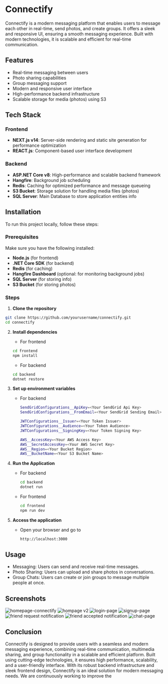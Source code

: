 # Connectify

Connectify is a modern messaging platform that enables users to message each other in real-time, send photos, and create groups. It offers a sleek and responsive UI, ensuring a smooth messaging experience. Built with modern technologies, it is scalable and efficient for real-time communication.

## Features

- Real-time messaging between users
- Photo sharing capabilities
- Group messaging support
- Modern and responsive user interface
- High-performance backend infrastructure
- Scalable storage for media (photos) using S3

## Tech Stack

### Frontend

- **NEXT.js v14**: Server-side rendering and static site generation for performance optimization
- **REACT.js**: Component-based user interface development

### Backend

- **ASP.NET Core v8**: High-performance and scalable backend framework
- **Hangfire**: Background job scheduling
- **Redis**: Caching for optimized performance and message queueing
- **S3 Bucket**: Storage solution for handling media files (photos)
- **SQL Server**: Main Database to store application entities info

## Installation

To run this project locally, follow these steps:

### Prerequisites

Make sure you have the following installed:

- **Node.js** (for frontend)
- **.NET Core SDK** (for backend)
- **Redis** (for caching)
- **Hangfire Dashboard** (optional: for monitoring background jobs)
- **SQL Server** (for storing info)
- **S3 Bucket** (for storing photos)

### Steps

1. **Clone the repository**

  ```bash
  git clone https://github.com/yourusername/connectify.git
  cd connectify
  ```

2. **Install dependencies**
   - For frontend
   
    ```bash
    cd frontend
    npm install
    ```
   - For backend
  
   ```bash
   cd backend
   dotnet restore
   ```
3. **Set up environment variables**
   - For backend
     ```bash
     SendGridConfigurations__ApiKey=<Your SendGrid Api Key>
     SendGridConfigurations__FromEmail=<Your SendGrid Sending Email>

     JWTConfigurations__Issuer=<Your Token Issuer>
     JWTConfigurations__Audience=<Your Token Audience>
     JWTConfigurations__SigningKey=<Your Token Signing Key>

     AWS__AccessKey=<Your AWS Access Key>
     AWS__SecretAccessKey=<Your AWS Secret Key>
     AWS__Region=<Your Bucket Region>
     AWS__BucketName=<Your S3 Bucket Name>
     ```
4. **Run the Application**
   - For backend
     ```bash
     cd backend
     dotnet run
     ```
   - For frontend
     ```bash
     cd frontend
     npm run dev
     ```
5. **Access the application**
   - Open your browser and go to
     ```bash
     http://localhost:3000
     ```

## Usage
- Messaging: Users can send and receive real-time messages.
- Photo Sharing: Users can upload and share photos in conversations.
- Group Chats: Users can create or join groups to message multiple people at once.

## Screenshots

![homepage-connectify](https://github.com/user-attachments/assets/80d68938-ccda-4a20-97a9-dd580f10bb68)
![hompage v2](https://github.com/user-attachments/assets/2fb4716f-ddcc-4366-a716-be02518619c8)
![login-page](https://github.com/user-attachments/assets/414df5c2-e779-49c2-9391-90502acec508)
![signup-page](https://github.com/user-attachments/assets/643d60ee-1a1d-45d9-bc37-a9363e5b3760)
![friend request notification](https://github.com/user-attachments/assets/3344fa5a-e506-405d-9720-0ceaf9e6fcb5)
![friend accepted notification](https://github.com/user-attachments/assets/0e3ffbdf-c1f5-47a1-af58-eda46500300d)
![chat-page](https://github.com/user-attachments/assets/8eb70a50-35a7-4e28-95ab-053c1293725b)


## Conclusion
Connectify is designed to provide users with a seamless and modern messaging experience, combining real-time communication, multimedia sharing, and group functionality in a scalable and efficient platform. Built using cutting-edge technologies, it ensures high performance, scalability, and a user-friendly interface. With its robust backend infrastructure and sleek frontend design, Connectify is an ideal solution for modern messaging needs. We are continuously working to improve the
